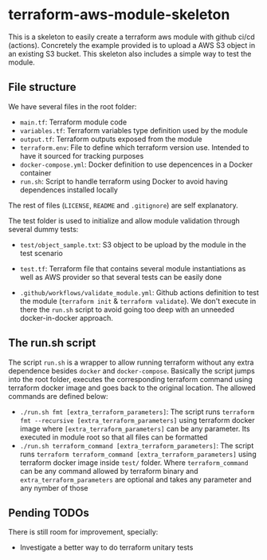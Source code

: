 # terraform-aws-module-skeleton

This is a skeleton to easily create a terraform aws module with github ci/cd (actions). Concretely the example provided is to upload a AWS S3 object in an existing S3 bucket. This skeleton also includes a simple way to test the module.

## File structure

We have several files in the root folder:

- `main.tf`: Terraform module code
- `variables.tf`: Terraform variables type definition used by the module
- `output.tf`: Terraform outputs exposed from the module
- `terraform.env`: File to define which terraform version use. Intended to have it sourced for tracking purposes
- `docker-compose.yml`: Docker definition to use depencences in a Docker container
- `run.sh`: Script to handle terraform using Docker to avoid having dependences installed locally

The rest of files (`LICENSE`, `README` and `.gitignore`) are self explanatory.

The test folder is used to initialize and allow module validation through several dummy tests:

- `test/object_sample.txt`: S3 object to be upload by the module in the test scenario
- `test.tf`: Terraform file that contains several module instantiations as well as AWS provider so that several tests can be easily done

- `.github/workflows/validate_module.yml`: Github actions definition to test the module (`terraform init` & `terraform validate`). We don't execute in there the `run.sh` script to avoid going too deep with an unneeded docker-in-docker approach.

## The run.sh script

The script `run.sh`  is a wrapper to allow running terraform without any extra dependence besides `docker` and `docker-compose`. Basically the script jumps into the root folder, executes the corresponding terraform command using terraform docker image and goes back to the original location. The allowed commands are defined below:

- `./run.sh fmt [extra_terraform_parameters]`: The script runs `terraform fmt --recursive [extra_terraform_parameters]` using terraform docker image where `[extra_terraform_parameters]` can be any parameter. Its executed in module root so that all files can be formatted
- `./run.sh terraform_command [extra_terraform_parameters]`: The script runs `terraform terraform_command [extra_terraform_parameters]` using terraform docker image inside `test/` folder. Where `terraform_command` can be any command allowed by terraform binary and `extra_terraform_parameters` are optional and takes any parameter and any nymber of those

## Pending TODOs

There is still room for improvement, specially:

- Investigate a better way to do terraform unitary tests 